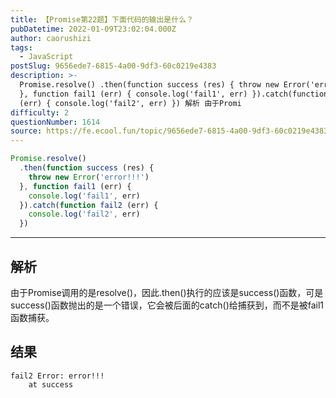 ```yaml
---
title: 【Promise第22题】下面代码的输出是什么？
pubDatetime: 2022-01-09T23:02:04.000Z
author: caorushizi
tags:
  - JavaScript
postSlug: 9656ede7-6815-4a00-9df3-60c0219e4383
description: >-
  Promise.resolve() .then(function success (res) { throw new Error('error!!!')
  }, function fail1 (err) { console.log('fail1', err) }).catch(function fail2
  (err) { console.log('fail2', err) }) 解析 由于Promi
difficulty: 2
questionNumber: 1614
source: https://fe.ecool.fun/topic/9656ede7-6815-4a00-9df3-60c0219e4383
---
```


```js
Promise.resolve()
  .then(function success (res) {
    throw new Error('error!!!')
  }, function fail1 (err) {
    console.log('fail1', err)
  }).catch(function fail2 (err) {
    console.log('fail2', err)
  })
```

---

## 解析

由于Promise调用的是resolve()，因此.then()执行的应该是success()函数，可是success()函数抛出的是一个错误，它会被后面的catch()给捕获到，而不是被fail1函数捕获。

## 结果

```
fail2 Error: error!!!
    at success
```
